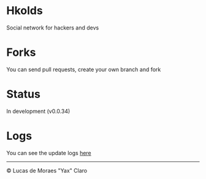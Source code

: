 # Hkolds #
Social network for hackers and devs

# Forks #
You can send pull requests, create your own branch and fork

# Status #
In development (v0.0.34)

# Logs #

You can see the update logs [here](LOGS.md)

---
<p>&copy; Lucas de Moraes "Yax" Claro</p>

